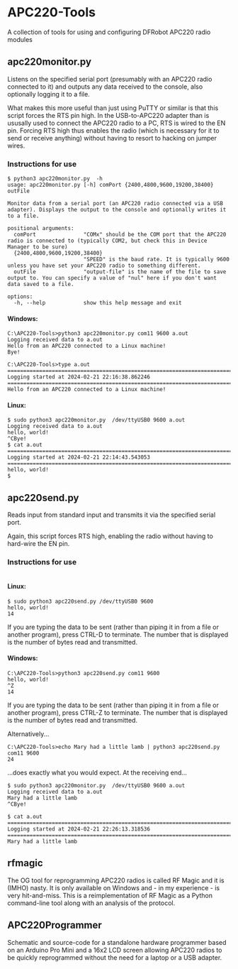 # APC220-Tools
A collection of tools for using and configuring DFRobot APC220 radio modules

## apc220monitor.py
Listens on the specified serial port (presumably with an APC220 radio connected to it) and outputs any data received to the console, also optionally logging it to a file.

What makes this more useful than just using PuTTY or similar is that this script forces the RTS pin high. In the USB-to-APC220 adapter than is ususally used to connect the APC220 radio to a PC, RTS is wired to the EN pin. Forcing RTS high thus enables the radio (which is necessary for it to send or receive anything) without having to resort to hacking on jumper wires.

### Instructions for use
```
$ python3 apc220monitor.py  -h
usage: apc220monitor.py [-h] comPort {2400,4800,9600,19200,38400} outFile

Monitor data from a serial port (an APC220 radio connected via a USB adapter). Displays the output to the console and optionally writes it to a file.

positional arguments:
  comPort               "COMx" should be the COM port that the APC220 radio is connected to (typically COM2, but check this in Device Manager to be sure)
  {2400,4800,9600,19200,38400}
                        "SPEED" is the baud rate. It is typically 9600 unless you have set your APC220 radio to something different.
  outFile               "output-file" is the name of the file to save output to. You can specify a value of "nul" here if you don't want data saved to a file.

options:
  -h, --help            show this help message and exit
```

#### Windows:
```
C:\APC220-Tools>python3 apc220monitor.py com11 9600 a.out
Logging received data to a.out
Hello from an APC220 connected to a Linux machine!
Bye!

C:\APC220-Tools>type a.out
================================================================================
Logging started at 2024-02-21 22:16:38.862246
================================================================================
Hello from an APC220 connected to a Linux machine!
```

#### Linux:
```
$ sudo python3 apc220monitor.py  /dev/ttyUSB0 9600 a.out
Logging received data to a.out
hello, world!
^CBye!
$ cat a.out 
================================================================================
Logging started at 2024-02-21 22:14:43.543053
================================================================================
hello, world!
$
```

## apc220send.py 
Reads input from standard input and transmits it via the specified serial port.

Again, this script forces RTS high, enabling the radio without having to hard-wire the EN pin.

### Instructions for use
```
```

#### Linux:
```
$ sudo python3 apc220send.py /dev/ttyUSB0 9600
hello, world!
14
```
If you are typing the data to be sent (rather than piping it in from a file or another program), press CTRL-D to terminate.  The number that is displayed is the number of bytes read and transmitted.

#### Windows:
```
C:\APC220-Tools>python3 apc220send.py com11 9600
hello, world!
^Z
14
```
If you are typing the data to be sent (rather than piping it in from a file or another program), press CTRL-Z to terminate.  The number that is displayed is the number of bytes read and transmitted.

Alternatively...
```
C:\APC220-Tools>echo Mary had a little lamb | python3 apc220send.py com11 9600
24
```
...does exactly what you would expect. At the receiving end...
```
$ sudo python3 apc220monitor.py  /dev/ttyUSB0 9600 a.out
Logging received data to a.out
Mary had a little lamb 
^CBye!

$ cat a.out 
================================================================================
Logging started at 2024-02-21 22:26:13.318536
================================================================================
Mary had a little lamb 
```

## rfmagic
The OG tool for reprogramming APC220 radios is called RF Magic and it is (IMHO) nasty. It is only available on Windows and - in my experience - is very hit-and-miss. This is a reimplementation of RF Magic as a Python command-line tool along with an analysis of the protocol.

## APC220Programmer
Schematic and source-code for a standalone hardware programmer based on an Arduino Pro Mini and a 16x2 LCD screen allowing APC220 radios to be quickly reprogrammed without the need for a laptop or a USB adapter.

